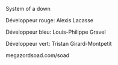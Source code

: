 System of a down

Développeur rouge: Alexis Lacasse

Développeur bleu: Louis-Philippe Gravel

Développeur vert: Tristan Girard-Montpetit

megazordsoad.com/soad